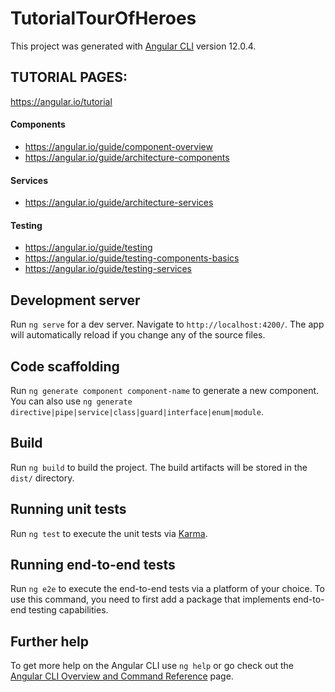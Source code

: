# TutorialTourOfHeroes

This project was generated with [Angular CLI](https://github.com/angular/angular-cli) version 12.0.4.

## TUTORIAL PAGES:
https://angular.io/tutorial
#### Components
- https://angular.io/guide/component-overview
- https://angular.io/guide/architecture-components

#### Services
- https://angular.io/guide/architecture-services

#### Testing
- https://angular.io/guide/testing
- https://angular.io/guide/testing-components-basics
- https://angular.io/guide/testing-services

## Development server

Run `ng serve` for a dev server. Navigate to `http://localhost:4200/`. The app will automatically reload if you change any of the source files.

## Code scaffolding

Run `ng generate component component-name` to generate a new component. You can also use `ng generate directive|pipe|service|class|guard|interface|enum|module`.

## Build

Run `ng build` to build the project. The build artifacts will be stored in the `dist/` directory.

## Running unit tests

Run `ng test` to execute the unit tests via [Karma](https://karma-runner.github.io).

## Running end-to-end tests

Run `ng e2e` to execute the end-to-end tests via a platform of your choice. To use this command, you need to first add a package that implements end-to-end testing capabilities.

## Further help

To get more help on the Angular CLI use `ng help` or go check out the [Angular CLI Overview and Command Reference](https://angular.io/cli) page.
